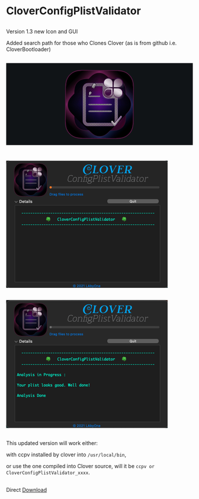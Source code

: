 # CloverConfigPlistValidator

##
Version  1.3 new Icon and GUI

Added search path for those who Clones Clover (as is from github i.e. CloverBootloader) 
##
![img src](Image.png)
#
![img src](Image2.png)
##
![img src](Image3.png)
##
This updated version will work either:

 with ccpv installed by clover into `/usr/local/bin`,

or use the one compiled into Clover source, will it be `ccpv or CloverConfigPlistValidator_xxxx`.
##
Direct [Download](https://github.com/LAbyOne/CloverConfigPlistValidator-app/raw/main/CloverConfigPlistValidator_1.3.dmg)
##

